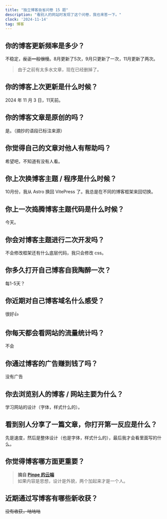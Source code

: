 ```yaml
---
title: "独立博客自省问卷 15 题"
description: "看别人的网站时发现了这个问卷，我也来答一下。"
clock: '2024-11-14'
tag: 博客
---
```


## 你的博客更新频率是多少？
不稳定，~~反正一般很慢~~。8月更新了5次，9月只更新了一次，11月更新了两次。
> 由于之前有太多水文章，现在已经删掉了。
## 你的博客上次更新是什么时候？
2024 年 11 月 3 日，11天前。
## 你的博客文章是原创的吗？
是。（摘抄的语段已标注来源）
## 你觉得自己的文章对他人有帮助吗？
希望吧，不知道有没有人看。
## 你上次换博客主题 / 程序是什么时候？
10月份，我从 Astro 换回 VitePress 了。我总是在不同的博客框架来回切换。
## 你上一次捣腾博客主题代码是什么时候？
今天。
## 你会对博客主题进行二次开发吗？
不会修改框架还有什么底层代码，我只会修改 css。
## 你多久打开自己博客自我陶醉一次？
每1-5天？
## 你近期对自己博客域名什么感受？
很好👍
## 你每天都会看网站的流量统计吗？
不会
## 你通过博客的广告赚到钱了吗？
没有广告
## 你去浏览别人的博客 / 网站主要为什么？
学习网站的设计（字体，样式什么的）。
## 看到别人分享了一篇文章，你打开第一反应是什么？
先是速度，然后是整体设计（也是字体，样式什么的），最后我才会看里面写的什么。
## 你觉得博客哪方面更重要？
> **摘自 [Pinpe 的云端](https://blog.pinpe.top/3531/)** <br>
> 如果内容是思想，设计是外貌，两个加起来才是一个人。

## 近期通过写博客有哪些新收获？
~~没有收获，咕咕咕~~